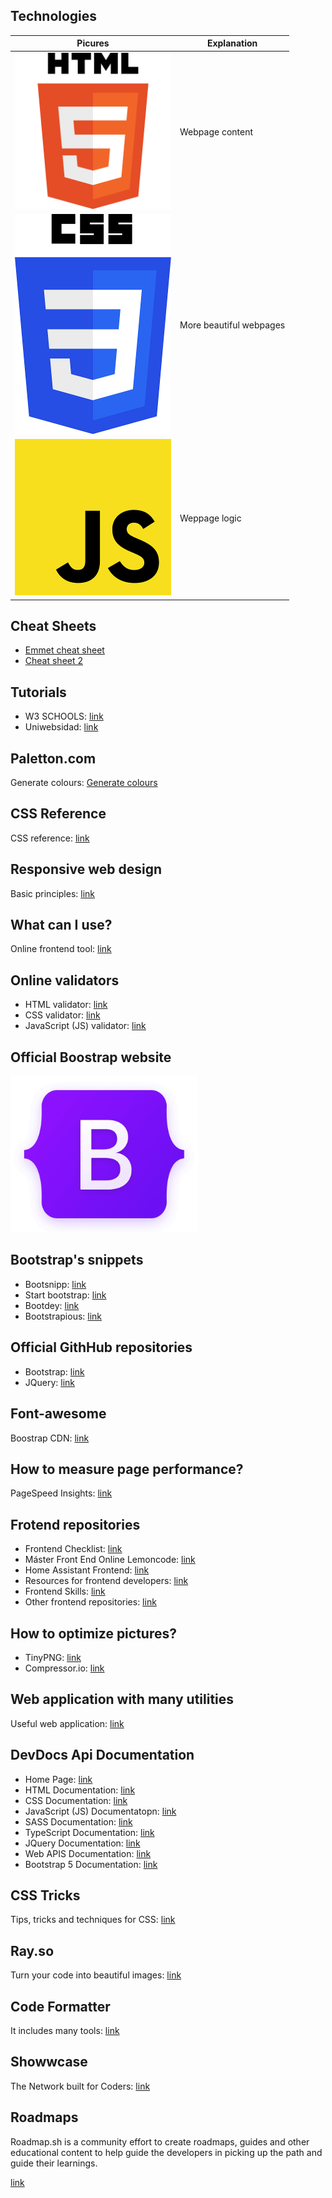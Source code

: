 ## Technologies
| Picures | Explanation |
|---|---|
| <img src="./img/HTML5.png" alt="HTML5 logo" width="250px" height="250px"> | Webpage content |
| <img src="./img/CSS3.png" alt="CCS3 logo" width="250px" hegiht="350px"> | More beautiful webpages |
| <img src="./img/JS.png" alt="JS logo" width="250px" height="250px"> | Weppage logic |

## Cheat Sheets
- [Emmet cheat sheet](https://drive.google.com/file/d/1CZOgAskeZD0inmB4S3vxtzeiFiqccyDE/view)
- [Cheat sheet 2](https://coderslink.com/talento/blog/ahorra-tiempo-al-escribir-codigo-html-en-visual-studio-code-utilizando-emmet/)

## Tutorials
- W3 SCHOOLS: [link](https://www.w3schools.com/)
- Uniwebsidad: [link](https://uniwebsidad.com/)

## Paletton.com
Generate colours: [Generate colours](https://paletton.com/#uid=1000u0kllllaFw0g0qFqFg0w0aF)

## CSS Reference
CSS reference: [link](https://lenguajecss.com/css/)

## Responsive web design
Basic principles: [link](https://blog.froont.com/9-basic-principles-of-responsive-web-design/)

## What can I use?
Online frontend tool: [link](https://caniuse.com/)

## Online validators
- HTML validator: [link](https://validator.w3.org/)
- CSS validator: [link](https://jigsaw.w3.org/css-validator/)
- JavaScript (JS) validator: [link](https://beautifytools.com/javascript-validator.php)

## Official Boostrap website
<a href="https://getbootstrap.com/">
  <img src="./img/bootstrap.png" alt="Bootstrap website" width="300px" height="250px">
</a>

## Bootstrap's snippets
- Bootsnipp: [link](https://www.bootsnipp.com)
- Start bootstrap: [link](https://www.startbootstrap.com/snippets)
- Bootdey: [link](https://www.bootdey.com)
- Bootstrapious: [link](https://www.bootstrapious.com/snippets)

## Official GithHub repositories
- Bootstrap: [link](https://github.com/twbs)
- JQuery: [link](https://github.com/jquery/jquery)

## Font-awesome
Boostrap CDN: [link](https://www.bootstrapcdn.com/fontawesome/)

## How to measure page performance?
PageSpeed Insights: [link](https://pagespeed.web.dev/)

## Frotend repositories
- Frontend Checklist: [link](https://github.com/thedaviddias/Front-End-Checklist)
- Máster Front End Online Lemoncode: [link](https://github.com/Lemoncode/master-frontend-lemoncode)
- Home Assistant Frontend: [link](https://github.com/home-assistant/frontend)
- Resources for frontend developers: [link](https://github.com/mrcodedev/frontend-developer-resources)
- Frontend Skills: [link](https://github.com/FrontendMasters)
- Other frontend repositories: [link](https://github.com/topics/frontend)

## How to optimize pictures?
- TinyPNG: [link](https://tinypng.com/)
- Compressor.io: [link](https://compressor.io/)

## Web application with many utilities
Useful web application: [link](https://smalldev.tools/)

## DevDocs Api Documentation
- Home Page: [link](https://devdocs.io/)
- HTML Documentation: [link](https://devdocs.io/html/)
- CSS Documentation: [link](https://devdocs.io/css/)
- JavaScript (JS) Documentatopn: [link](https://devdocs.io/javascript/)
- SASS Documentation: [link](https://devdocs.io/sass/)
- TypeScript Documentation: [link](https://devdocs.io/typescript/)
- JQuery Documentation: [link](https://devdocs.io/jquery/)
- Web APIS Documentation: [link](https://devdocs.io/dom/)
- Bootstrap 5 Documentation: [link](https://devdocs.io/bootstrap~5/)

## CSS Tricks
Tips, tricks and techniques for CSS: [link](https://css-tricks.com/)

## Ray.so
Turn your code into beautiful images: [link](https://ray.so/)

## Code Formatter
It includes many tools: [link](https://codebeautify.org/)

## Showwcase
The Network built for Coders: [link](https://www.showwcase.com/)

## Roadmaps
Roadmap.sh is a community effort to create roadmaps, guides and other educational content to help guide the developers in picking up the path and guide their learnings.

[link](https://roadmap.sh/)
